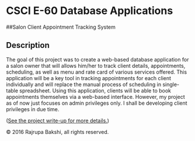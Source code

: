 # CSCI E-60 Database Applications

##Salon Client Appointment Tracking System

## Description 
The goal of this project was to create a web-based database application for a salon owner that will allows him/her to track client details, appointments, scheduling, as well as menu and rate card of various services offered. This application will be a key tool in tracking appointments for each client individually and will replace the manual process of scheduling in single-table spreadsheet. Using this application, clients will be able to book appointments themselves via a web-based interface. However, my project as of now just focuses on admin privileges only.  I shall be developing client privileges in due time.

([See the project write-up for more details.](https://github.com/rajrupabakshi/MemoryGame/blob/master/Project-writeup-Bakshi.pdf))

&copy; 2016 Rajrupa Bakshi, all rights reserved.